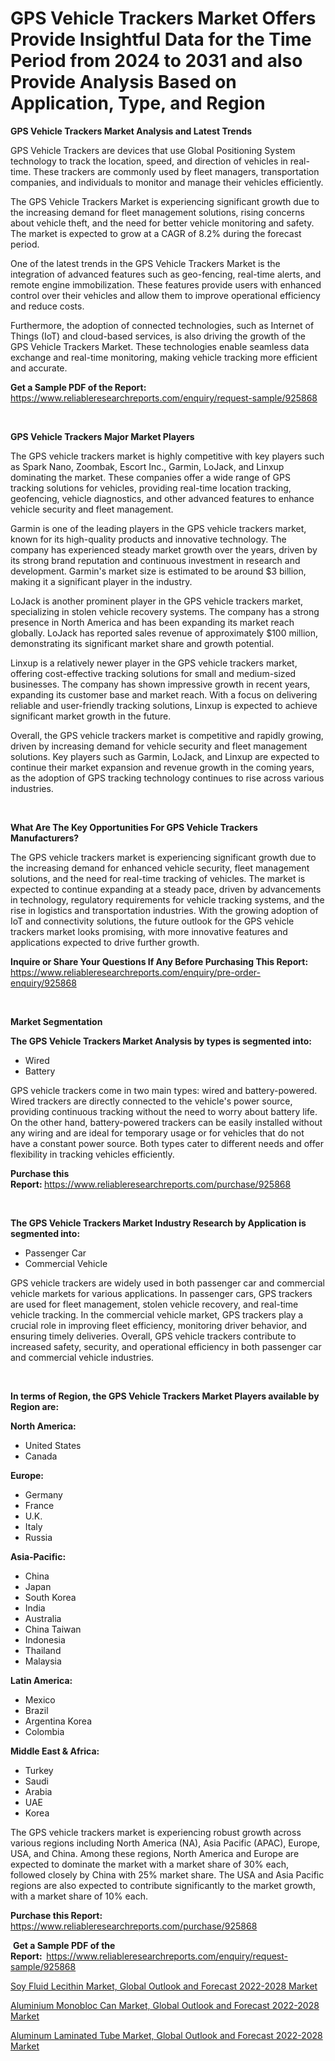 <p><h1>GPS Vehicle Trackers Market Offers Provide Insightful Data for the Time Period from 2024 to 2031 and also Provide Analysis Based on Application, Type, and Region</h1></p><p><strong>GPS Vehicle Trackers Market Analysis and Latest Trends</strong></p>
<p><p>GPS Vehicle Trackers are devices that use Global Positioning System technology to track the location, speed, and direction of vehicles in real-time. These trackers are commonly used by fleet managers, transportation companies, and individuals to monitor and manage their vehicles efficiently.</p><p>The GPS Vehicle Trackers Market is experiencing significant growth due to the increasing demand for fleet management solutions, rising concerns about vehicle theft, and the need for better vehicle monitoring and safety. The market is expected to grow at a CAGR of 8.2% during the forecast period.</p><p>One of the latest trends in the GPS Vehicle Trackers Market is the integration of advanced features such as geo-fencing, real-time alerts, and remote engine immobilization. These features provide users with enhanced control over their vehicles and allow them to improve operational efficiency and reduce costs.</p><p>Furthermore, the adoption of connected technologies, such as Internet of Things (IoT) and cloud-based services, is also driving the growth of the GPS Vehicle Trackers Market. These technologies enable seamless data exchange and real-time monitoring, making vehicle tracking more efficient and accurate.</p></p>
<p><strong>Get a Sample PDF of the Report:&nbsp;</strong> <a href="https://www.reliableresearchreports.com/enquiry/request-sample/925868">https://www.reliableresearchreports.com/enquiry/request-sample/925868</a></p>
<p>&nbsp;</p>
<p><strong>GPS Vehicle Trackers Major Market Players</strong></p>
<p><p>The GPS vehicle trackers market is highly competitive with key players such as Spark Nano, Zoombak, Escort Inc., Garmin, LoJack, and Linxup dominating the market. These companies offer a wide range of GPS tracking solutions for vehicles, providing real-time location tracking, geofencing, vehicle diagnostics, and other advanced features to enhance vehicle security and fleet management.</p><p>Garmin is one of the leading players in the GPS vehicle trackers market, known for its high-quality products and innovative technology. The company has experienced steady market growth over the years, driven by its strong brand reputation and continuous investment in research and development. Garmin's market size is estimated to be around $3 billion, making it a significant player in the industry.</p><p>LoJack is another prominent player in the GPS vehicle trackers market, specializing in stolen vehicle recovery systems. The company has a strong presence in North America and has been expanding its market reach globally. LoJack has reported sales revenue of approximately $100 million, demonstrating its significant market share and growth potential.</p><p>Linxup is a relatively newer player in the GPS vehicle trackers market, offering cost-effective tracking solutions for small and medium-sized businesses. The company has shown impressive growth in recent years, expanding its customer base and market reach. With a focus on delivering reliable and user-friendly tracking solutions, Linxup is expected to achieve significant market growth in the future.</p><p>Overall, the GPS vehicle trackers market is competitive and rapidly growing, driven by increasing demand for vehicle security and fleet management solutions. Key players such as Garmin, LoJack, and Linxup are expected to continue their market expansion and revenue growth in the coming years, as the adoption of GPS tracking technology continues to rise across various industries.</p></p>
<p>&nbsp;</p>
<p><strong>What Are The Key Opportunities For GPS Vehicle Trackers Manufacturers?</strong></p>
<p><p>The GPS vehicle trackers market is experiencing significant growth due to the increasing demand for enhanced vehicle security, fleet management solutions, and the need for real-time tracking of vehicles. The market is expected to continue expanding at a steady pace, driven by advancements in technology, regulatory requirements for vehicle tracking systems, and the rise in logistics and transportation industries. With the growing adoption of IoT and connectivity solutions, the future outlook for the GPS vehicle trackers market looks promising, with more innovative features and applications expected to drive further growth.</p></p>
<p><strong>Inquire or Share Your Questions If Any Before Purchasing This Report:</strong> <a href="https://www.reliableresearchreports.com/enquiry/pre-order-enquiry/925868">https://www.reliableresearchreports.com/enquiry/pre-order-enquiry/925868</a></p>
<p>&nbsp;</p>
<p><strong>Market Segmentation</strong></p>
<p><strong>The GPS Vehicle Trackers Market Analysis by types is segmented into:</strong></p>
<p><ul><li>Wired</li><li>Battery</li></ul></p>
<p><p>GPS vehicle trackers come in two main types: wired and battery-powered. Wired trackers are directly connected to the vehicle's power source, providing continuous tracking without the need to worry about battery life. On the other hand, battery-powered trackers can be easily installed without any wiring and are ideal for temporary usage or for vehicles that do not have a constant power source. Both types cater to different needs and offer flexibility in tracking vehicles efficiently.</p></p>
<p><strong>Purchase this Report:&nbsp;</strong><a href="https://www.reliableresearchreports.com/purchase/925868">https://www.reliableresearchreports.com/purchase/925868</a></p>
<p>&nbsp;</p>
<p><strong>The GPS Vehicle Trackers Market Industry Research by Application is segmented into:</strong></p>
<p><ul><li>Passenger Car</li><li>Commercial Vehicle</li></ul></p>
<p><p>GPS vehicle trackers are widely used in both passenger car and commercial vehicle markets for various applications. In passenger cars, GPS trackers are used for fleet management, stolen vehicle recovery, and real-time vehicle tracking. In the commercial vehicle market, GPS trackers play a crucial role in improving fleet efficiency, monitoring driver behavior, and ensuring timely deliveries. Overall, GPS vehicle trackers contribute to increased safety, security, and operational efficiency in both passenger car and commercial vehicle industries.</p></p>
<p>&nbsp;</p>
<p><strong>In terms of Region, the GPS Vehicle Trackers Market Players available by Region are:</strong></p>
<p>
    <p> <strong> North America: </strong>
        <ul>
            <li>United States</li>
            <li>Canada</li>
        </ul>
        </p> 
    <p> <strong> Europe: </strong>
        <ul>
            <li>Germany</li>
            <li>France</li>
            <li>U.K.</li>
            <li>Italy</li>
            <li>Russia</li>
        </ul>
        </p> 
    <p> <strong> Asia-Pacific: </strong>
        <ul>
            <li>China</li>
            <li>Japan</li>
            <li>South Korea</li>
            <li>India</li>
            <li>Australia</li>
            <li>China Taiwan</li>
            <li>Indonesia</li>
            <li>Thailand</li>
            <li>Malaysia</li>
        </ul>
        </p> 
    <p> <strong> Latin America: </strong>
        <ul>
            <li>Mexico</li>
            <li>Brazil</li>
            <li>Argentina Korea</li>
            <li>Colombia</li>
        </ul>
        </p> 
    <p> <strong> Middle East & Africa: </strong>
        <ul>
            <li>Turkey</li>
            <li>Saudi</li>
            <li>Arabia</li>
            <li>UAE</li>
            <li>Korea</li>
        </ul>
    </p>
    </p>
<p><p>The GPS vehicle trackers market is experiencing robust growth across various regions including North America (NA), Asia Pacific (APAC), Europe, USA, and China. Among these regions, North America and Europe are expected to dominate the market with a market share of 30% each, followed closely by China with 25% market share. The USA and Asia Pacific regions are also expected to contribute significantly to the market growth, with a market share of 10% each.</p></p>
<p><strong>Purchase this Report: </strong><a href="https://www.reliableresearchreports.com/purchase/925868">https://www.reliableresearchreports.com/purchase/925868</a></p>
<p>&nbsp;<strong>Get a Sample PDF of the Report:&nbsp;&nbsp;</strong><a href="https://www.reliableresearchreports.com/enquiry/request-sample/925868">https://www.reliableresearchreports.com/enquiry/request-sample/925868</a></p>
<p><strong></strong></p>
<p><p><a href="https://view.publitas.com/reportprime-1/soy-fluid-lecithin-market-global-outlook-and-forecast-2022-2028-market-provides-a-comprehensive-analysis-including-a-macro-overview-of-the-market-as-well-as-micro-details-such-as-market-size-and-competitive-landscape/">Soy Fluid Lecithin Market, Global Outlook and Forecast 2022-2028 Market</a></p><p><a href="https://view.publitas.com/reportprime-1/aluminium-monobloc-can-market-global-outlook-and-forecast-2022-2028-market-growth-market-trends-covid-19-impact-and-forecasts-for-period-from-2023-2030/">Aluminium Monobloc Can Market, Global Outlook and Forecast 2022-2028 Market</a></p><p><a href="https://view.publitas.com/reportprime-1/aluminum-laminated-tube-market-global-outlook-and-forecast-2022-2028-market-research-report-unlocks-analysis-on-the-market-financial-status-market-size-and-market-revenue-upto-2030/">Aluminum Laminated Tube Market, Global Outlook and Forecast 2022-2028 Market</a></p></p>